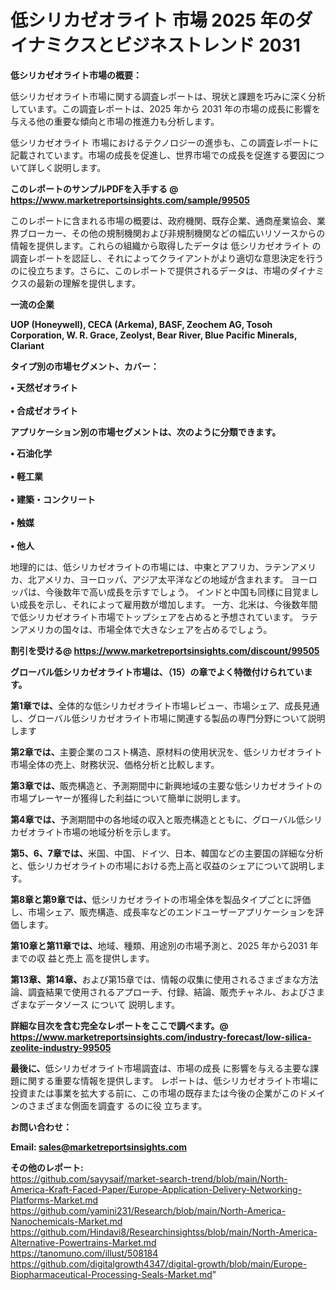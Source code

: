 # 低シリカゼオライト 市場 2025 年のダイナミクスとビジネストレンド 2031

<strong><b>低シリカゼオライト市場の概要：</b></strong>

低シリカゼオライト市場に関する調査レポートは、現状と課題を巧みに深く分析しています。この調査レポートは、2025 年から 2031 年の市場の成長に影響を与える他の重要な傾向と市場の推進力も分析します。

低シリカゼオライト 市場におけるテクノロジーの進歩も、この調査レポートに記載されています。市場の成長を促進し、世界市場での成長を促進する要因について詳しく説明します。

<strong>このレポートのサンプルPDFを入手する @ <a href=https://www.marketreportsinsights.com/sample/99505>https://www.marketreportsinsights.com/sample/99505</a></strong>

このレポートに含まれる市場の概要は、政府機関、既存企業、通商産業協会、業界ブローカー、その他の規制機関および非規制機関などの幅広いリソースからの情報を提供します。これらの組織から取得したデータは 低シリカゼオライト の調査レポートを認証し、それによってクライアントがより適切な意思決定を行うのに役立ちます。さらに、このレポートで提供されるデータは、市場のダイナミクスの最新の理解を提供します。

<strong>一流の企業</strong>

<strong><b>UOP (Honeywell), CECA (Arkema), BASF, Zeochem AG, Tosoh Corporation, W. R. Grace, Zeolyst, Bear River, Blue Pacific Minerals, Clariant</b></strong>

<strong><b>タイプ別の市場セグメント、カバー：</b></strong>

<strong>• 天然ゼオライト<br><br>• 合成ゼオライト</strong>

<strong><b>アプリケーション別の市場セグメントは、次のように分類できます。</b></strong>

<strong>• 石油化学<br><br>• 軽工業<br><br>• 建築・コンクリート<br><br>• 触媒<br><br>• 他人</strong>

 地理的には、低シリカゼオライトの市場には、中東とアフリカ、ラテンアメリカ、北アメリカ、ヨーロッパ、アジア太平洋などの地域が含まれます。 ヨーロッパは、今後数年で高い成長を示すでしょう。 インドと中国も同様に目覚ましい成長を示し、それによって雇用数が増加します。 一方、北米は、今後数年間で低シリカゼオライト市場でトップシェアを占めると予想されています。 ラテンアメリカの国々は、市場全体で大きなシェアを占めるでしょう。

<strong>割引を受ける@ <a href=https://www.marketreportsinsights.com/discount/99505>https://www.marketreportsinsights.com/discount/99505</a></strong>

<strong><b>グローバル低シリカゼオライト市場は、（15）の章でよく特徴付けられています。</b></strong>

<strong><b>第</b></strong><strong><b>1章では、</b></strong>全体的な低シリカゼオライト市場レビュー、市場シェア、成長見通し、グローバル低シリカゼオライト市場に関連する製品の専門分野について説明します

<strong><b>第2章では、</b></strong>主要企業のコスト構造、原材料の使用状況を、低シリカゼオライト市場全体の売上、財務状況、価格分析と比較します。

<strong><b>第3章では、</b></strong>販売構造と、予測期間中に新興地域の主要な低シリカゼオライトの市場プレーヤーが獲得した利益について簡単に説明します。

<strong><b>第4章では、</b></strong>予測期間中の各地域の収入と販売構造とともに、グローバル低シリカゼオライト市場の地域分析を示します。

<strong><b>第5、6、7章では、</b></strong>米国、中国、ドイツ、日本、韓国などの主要国の詳細な分析と、低シリカゼオライトの市場における売上高と収益のシェアについて説明します。

<strong><b>第8章と第9章では、</b></strong>低シリカゼオライトの市場全体を製品タイプごとに評価し、市場シェア、販売構造、成長率などのエンドユーザーアプリケーションを評価します。

<strong><b>第10章と第11章では、</b></strong>地域、種類、用途別の市場予測と、2025 年から2031 年までの収 益と売上 高を提供します。

<strong><b>第13章、第14章、</b></strong>および第15章では、情報の収集に使用されるさまざまな方法論、調査結果で使用されるアプローチ、付録、結論、販売チャネル、およびさまざまなデータソース について 説明します。

<strong>詳細な目次を含む完全なレポートをここで調べます。@ <a href=https://www.marketreportsinsights.com/industry-forecast/low-silica-zeolite-industry-99505>https://www.marketreportsinsights.com/industry-forecast/low-silica-zeolite-industry-99505</a></strong>

<strong><b>最後に、</b></strong>低シリカゼオライト市場調査は、市場の成長 に影響を</a>与える主要な課題に関する重要な情報を提供します。 レポートは、低シリカゼオライト市場に投資または事業を拡大する前に、この市場の既存または今後の企業がこのドメインのさまざまな側面を調査す るのに役 立ちます。

<strong><b>お問い合わせ：</b></strong>

<strong>Email: </strong><a href=mailto:sales@marketreportsinsights.com><strong>sales@marketreportsinsights.com</strong></a>

<strong>その他のレポート:</strong>
<br>
<a href=https://github.com/sayysaif/market-search-trend/blob/main/North-America-Kraft-Faced-Paper/Europe-Application-Delivery-Networking-Platforms-Market.md>https://github.com/sayysaif/market-search-trend/blob/main/North-America-Kraft-Faced-Paper/Europe-Application-Delivery-Networking-Platforms-Market.md</a>
<br>
<a href=https://github.com/yamini231/Research/blob/main/North-America-Nanochemicals-Market.md>https://github.com/yamini231/Research/blob/main/North-America-Nanochemicals-Market.md</a>
<br>
<a href=https://github.com/Hindavi8/Researchinsightss/blob/main/North-America-Alternative-Powertrains-Market.md>https://github.com/Hindavi8/Researchinsightss/blob/main/North-America-Alternative-Powertrains-Market.md</a>
<br>
<a href=https://tanomuno.com/illust/508184>https://tanomuno.com/illust/508184</a>
<br>
<a href=https://github.com/digitalgrowth4347/digital-growth/blob/main/Europe-Biopharmaceutical-Processing-Seals-Market.md>https://github.com/digitalgrowth4347/digital-growth/blob/main/Europe-Biopharmaceutical-Processing-Seals-Market.md</a>"

